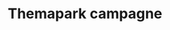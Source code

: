 ---
title: "Themapark campagne"
slug: "oceano"
description: "De opdracht was het maken van een campagne
              rond een zelfverzonnen pretpark."
type: "intern"
members:
    - name: "Caroline Pham"
      direction: "Cross-Media Ontwerp"
      subdirection: "Graphic Design"
      disk: "2e Schijf"
thumbnail:
    url: "oceano/thumb_1x1.png"
    alt: ""
    height: 1
    width: 1
    color: "181c1f"
media:
    - url: "oceano/1_detail_logo.png"
      type: "image"
      text: "De eerste stap in het designproces is het maken van een logo. Hier komt zowel een studie naar vormen, fonts als
             kleuren aan te pas. Dit alles is essentieel om de huisstijl te bepalen en je hieraan te houden."
    - url: "oceano/2_detail_logovoorstudie.png"
      type: "image"
    - url: "oceano/3_detail_logovoorstudie.png"
      type: "image"
    - url: "oceano/4_detail_kleurgebruik.png"
      type: "image"
      text: "Vervolgens beginnen we met het creeeren van de gewentste toepassingen, rekeninghoudend met de huisstijl.
             Onderstaand vind je in deze volgorde: de mascotte, poster en buswrap."
    - url: "oceano/4_detail_kleurgebruik.png"
      type: "image"
    - url: "oceano/5_detail_mascotte.png"
      type: "image"
    - url: "oceano/6_detail_poster.png"
      type: "image"
    - url: "oceano/7_detail_buswrap.png"
      type: "image"
      text: "Natuurlijk maken we als grafisch ontwerper ook digitale toepassingen. Om de campagne te vervolledigen
             werkte ik dan ook het design van een onepage website uit. Hierop is onderandere het grondplan van
             het themapark te vinden."
    - url: "oceano/8_detail_onepage.png"
      type: "image"
created: 20/01/2017
order: 15
---